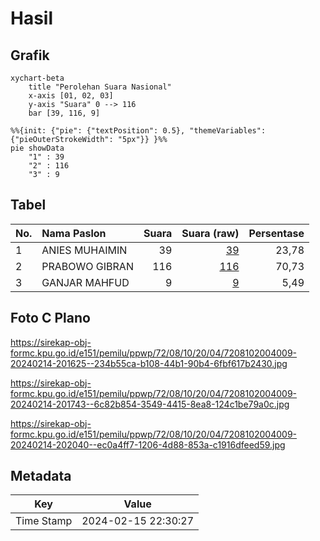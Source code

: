 # Hasil

## Grafik

```mermaid
xychart-beta
    title "Perolehan Suara Nasional"
    x-axis [01, 02, 03]
    y-axis "Suara" 0 --> 116
    bar [39, 116, 9]
```

```mermaid
%%{init: {"pie": {"textPosition": 0.5}, "themeVariables": {"pieOuterStrokeWidth": "5px"}} }%%
pie showData
    "1" : 39
    "2" : 116
    "3" : 9
```

## Tabel

| No. | Nama Paslon    | Suara | Suara (raw) | Persentase |
|:--- |:-------------- | -----:| -----------:| ----------:|
| 1   | ANIES MUHAIMIN | 39    | [39][p-1]   | 23,78      |
| 2   | PRABOWO GIBRAN | 116   | [116][p-2]  | 70,73      |
| 3   | GANJAR MAHFUD  | 9     | [9][p-3]    | 5,49       |


[p-1]: https://github.com/gigit-pemilu/pemilu-2024/blob/main/pilpres/hitung-suara/sub/72-sulawesi-tengah/sub/08-parigi-moutong/sub/10-tinombo-selatan/sub/2004-sigenti/sub/009-tps/sub/paslon-1.txt
[p-2]: https://github.com/gigit-pemilu/pemilu-2024/blob/main/pilpres/hitung-suara/sub/72-sulawesi-tengah/sub/08-parigi-moutong/sub/10-tinombo-selatan/sub/2004-sigenti/sub/009-tps/sub/paslon-2.txt
[p-3]: https://github.com/gigit-pemilu/pemilu-2024/blob/main/pilpres/hitung-suara/sub/72-sulawesi-tengah/sub/08-parigi-moutong/sub/10-tinombo-selatan/sub/2004-sigenti/sub/009-tps/sub/paslon-3.txt

## Foto C Plano

https://sirekap-obj-formc.kpu.go.id/e151/pemilu/ppwp/72/08/10/20/04/7208102004009-20240214-201625--234b55ca-b108-44b1-90b4-6fbf617b2430.jpg

https://sirekap-obj-formc.kpu.go.id/e151/pemilu/ppwp/72/08/10/20/04/7208102004009-20240214-201743--6c82b854-3549-4415-8ea8-124c1be79a0c.jpg

https://sirekap-obj-formc.kpu.go.id/e151/pemilu/ppwp/72/08/10/20/04/7208102004009-20240214-202040--ec0a4ff7-1206-4d88-853a-c1916dfeed59.jpg


## Metadata

| Key        | Value               |
| ---------- | ------------------- |
| Time Stamp | 2024-02-15 22:30:27 |



